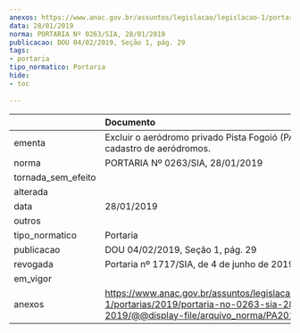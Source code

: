 ```yaml
---
anexos: https://www.anac.gov.br/assuntos/legislacao/legislacao-1/portarias/2019/portaria-no-0263-sia-28-01-2019/@@display-file/arquivo_norma/PA2019-0263.pdf
data: 28/01/2019
norma: PORTARIA Nº 0263/SIA, 28/01/2019
publicacao: DOU 04/02/2019, Seção 1, pág. 29
tags:
- portaria
tipo_normatico: Portaria
hide: 
- toc 
 
---
```


|                    | Documento                                                                                                                                            |
|:-------------------|:-----------------------------------------------------------------------------------------------------------------------------------------------------|
| ementa             | Excluir o aeródromo privado Pista Fogoió (PA) do cadastro de aeródromos.                                                                             |
| norma              | PORTARIA Nº 0263/SIA, 28/01/2019                                                                                                                     |
| tornada_sem_efeito |                                                                                                                                                      |
| alterada           |                                                                                                                                                      |
| data               | 28/01/2019                                                                                                                                           |
| outros             |                                                                                                                                                      |
| tipo_normatico     | Portaria                                                                                                                                             |
| publicacao         | DOU 04/02/2019, Seção 1, pág. 29                                                                                                                     |
| revogada           | Portaria nº 1717/SIA, de 4 de junho de 2019.                                                                                                         |
| em_vigor           |                                                                                                                                                      |
| anexos             | https://www.anac.gov.br/assuntos/legislacao/legislacao-1/portarias/2019/portaria-no-0263-sia-28-01-2019/@@display-file/arquivo_norma/PA2019-0263.pdf |
